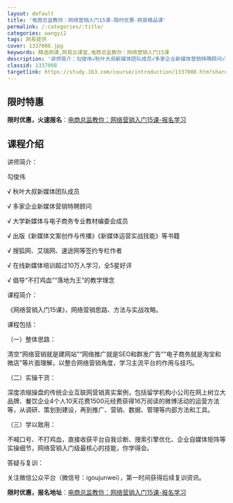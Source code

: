 ```yaml
---
layout: default
title: '电商总监教你：网络营销入门15课-限时优惠-网易精品课'
permalink: /:categories/:title/
categories: wangyi2
tags: 网易提供
cover: 1337008.jpg
keywords: 精选网课,网易云课堂,电商总监教你：网络营销入门15课
description: '讲师简介：勾俊伟√秋叶大叔新媒体团队成员√多家企业新媒体营销特聘顾问√大学新媒体与电子商务专业教材编委会成员√出版《新媒'
classid: 1337008
targetlink: https://study.163.com/course/introduction/1337008.htm?share=1&shareId=1025206652&utm_campaign=share&utm_medium=iphoneShare&utm_source=&utm_u=1025206652
---
```


## 限时特惠

**限时优惠，火速报名**：[电商总监教你：网络营销入门15课-报名学习](https://study.163.com/course/introduction/1337008.htm?share=1&shareId=1025206652&utm_campaign=share&utm_medium=iphoneShare&utm_source=&utm_u=1025206652)

## 课程介绍

讲师简介：

勾俊伟

√ 秋叶大叔新媒体团队成员

√ 多家企业新媒体营销特聘顾问

√ 大学新媒体与电子商务专业教材编委会成员

√ 出版《新媒体文案创作与传播》《新媒体运营实战技能》等书籍

√ 搜狐网、艾瑞网、速途网等签约专栏作者

√ 在线新媒体培训超过10万人学习，全5星好评

√ 倡导“不打鸡血”“落地为王”的教学理念



课程简介：

《网络营销入门15课》，网络营销思路、方法与实战攻略。



课程包括：

（一）整体思路：

清空“网络营销就是建网站”“网络推广就是SEO和群发广告”“电子商务就是淘宝和微店”等片面理解，以整合网络营销角度，学习主流平台的作用与技巧。



（二）实操干货：

深度浓缩操盘的传统企业互联网营销真实案例，包括留学机构小公司在网上树立大品牌、餐饮企业4个人10天花费1500元经费获得16万阅读的微博活动的运营方法等，从调研、策划到建设，再到推广、营销、数据、管理等内部方法和工具。



（三）学以致用：

不喊口号、不打鸡血，直接收获平台自我诊断、搜索引擎优化、企业自媒体矩阵等实操细节，网络营销入门级最核心的技能，你学得会。



答疑与复训：

关注微信公众平台（微信号：igoujunwei），第一时间获得后续复训资讯。

**限时优惠，报名地址**：[电商总监教你：网络营销入门15课-报名学习](https://study.163.com/course/introduction/1337008.htm?share=1&shareId=1025206652&utm_campaign=share&utm_medium=iphoneShare&utm_source=&utm_u=1025206652)

